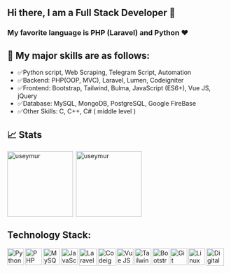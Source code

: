 ## Hi there, I am a Full Stack Developer 👋

### My favorite language is PHP (Laravel) and Python ❤️
## 🌈 My major skills are as follows:

- ✅Python script, Web Scraping, Telegram Script, Automation
- ✅Backend: PHP(OOP, MVC), Laravel, Lumen, Codeigniter
- ✅Frontend: Bootstrap, Tailwind, Bulma, JavaScript (ES6+), Vue JS, jQuery
- ✅Database: MySQL, MongoDB, PostgreSQL, Google FireBase
- ✅Other Skills: C, C++, C# ( middle level )

<!-- ## 📈 Stats
[![Top Langs](https://github-readme-stats.vercel.app/api/top-langs/?username=useymur&langs_count=10&layout=compact)](https://github-readme-stats.vercel.app/api/top-langs/?username=useymur&langs_count=10&layout=compact) -->

## 📈 Stats

<p><img align="left" height="150" src="https://github-readme-stats.vercel.app/api?username=useymur&theme=react&show_icons=true&include_all_commits=true" alt="useymur" /></p>
<p>&nbsp;<img align="center" src="https://github-readme-stats.vercel.app/api/top-langs/?username=useymur&theme=react&layout=compact" alt="useymur" height="150" /></p>

## Technology Stack:

<img align="left" alt="Python" height="38px" src="https://www.vectorlogo.zone/logos/python/python-icon.svg" />
<img align="left" alt="PHP" height="38px" src="https://www.vectorlogo.zone/logos/php/php-ar21.svg" />
<img align="left" alt="MySQL" height="38px" src="https://seeklogo.com/images/M/MySQL-logo-F6FF285A58-seeklogo.com.png" />
<img align="left" alt="JavaScript" height="38px" src="https://seeklogo.com/images/J/javascript-js-logo-2949701702-seeklogo.com.png" />
<img align="left" alt="Laravel" height="40px" src="https://www.vectorlogo.zone/logos/laravel/laravel-ar21.svg" />
<img align="left" alt="Codeigniter" height="40px" src="https://seeklogo.com/images/C/codeigniter-logo-BDF3D666E7-seeklogo.com.png" />
<img align="left" alt="Vue JS" height="38px" src="https://seeklogo.com/images/V/vuejs-logo-17D586B587-seeklogo.com.png" />
<img align="left" alt="Tailwind" height="38px" src="https://seeklogo.com/images/T/tailwind-css-logo-5AD4175897-seeklogo.com.png" />
<img align="left" alt="Bootstrap" height="38px" src="https://seeklogo.com/images/B/bootstrap-logo-3C30FB2A16-seeklogo.com.png" />
<img align="left" alt="Git" height="38px" src="https://www.vectorlogo.zone/logos/linux/linux-icon.svg" />
<img align="left" alt="Linux" height="38px" src="https://www.vectorlogo.zone/logos/git-scm/git-scm-icon.svg" />
<img align="left" alt="Digital Ocean" height="40px" src="https://www.vectorlogo.zone/logos/digitalocean/digitalocean-ar21.svg" />


<!--
**umudov-seymur/umudov-seymur** is a ✨ _special_ ✨ repository because its `README.md` (this file) appears on your GitHub profile.

Here are some ideas to get you started:

- 🔭 I’m currently working on ...
- 🌱 I’m currently learning ...
- 👯 I’m looking to collaborate on ...
- 🤔 I’m looking for help with ...
- 💬 Ask me about ...
- 📫 How to reach me: ...
- 😄 Pronouns: ...
- ⚡ Fun fact: ...
-->
